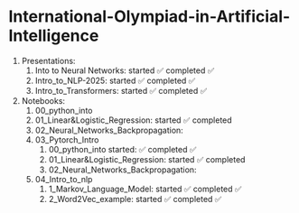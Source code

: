 # International-Olympiad-in-Artificial-Intelligence

1. Presentations:
   1. Into to Neural Networks: started :white_check_mark: completed :white_check_mark:
   2. Intro_to_NLP-2025: started :white_check_mark: completed :white_check_mark:
   3. Intro_to_Transformers: started :white_check_mark: completed :white_check_mark:
2. Notebooks:
   1. 00_python_into
   2. 01_Linear&Logistic_Regression: started :white_check_mark: completed
   3. 02_Neural_Networks_Backpropagation: 
   4. 03_Pytorch_Intro
      1. 00_python_into started: :white_check_mark: completed :white_check_mark:
      2. 01_Linear&Logistic_Regression: started :white_check_mark: completed
      3. 02_Neural_Networks_Backpropagation:
   5. 04_Intro_to_nlp
      1. 1_Markov_Language_Model: started :white_check_mark: completed :white_check_mark:
      2. 2_Word2Vec_example: started :white_check_mark: completed :white_check_mark: